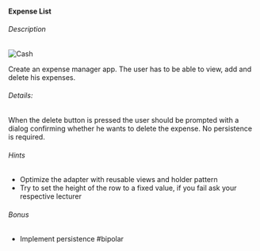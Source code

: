 #### Expense List

###### Description
![Cash](http://i.imgur.com/T1p7FJd.png)

Create an expense manager app. The user has to be able to view, add and delete his expenses.

###### Details:
When the delete button is pressed the user should be prompted with a dialog confirming whether he wants to delete the expense. No persistence is required.

###### Hints
- Optimize the adapter with reusable views and holder pattern
- Try to set the height of the row to a fixed value, if you fail ask your respective lecturer

###### Bonus
- Implement persistence #bipolar

